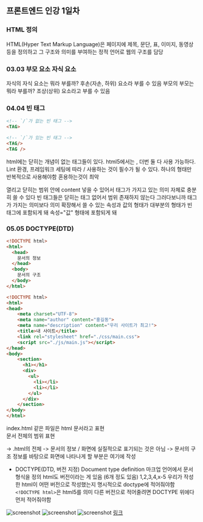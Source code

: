 ## 프론트엔드 인강 1일차
### HTML 정의
HTML(Hyper Text Markup Language)은 페이지에 제목, 문단, 표, 이미지, 동영상 등을 정의하고 그 구조와 의미를 부여하는 정적 언어로 웹의 구조를 담당
### 03.03 부모 요소 자식 요소
자식의 자식 요소는 뭐라 부를까?
후손(자손, 하위) 요소라 부를 수 있음
부모의 부모는 뭐라 부를까?
조상(상위) 요소라고 부를 수 있음

### 04.04 빈 태그
``` html
<!-- `/`가 없는 빈 태그 -->
<TAG>

<!-- `/`가 있는 빈 태그 -->
<TAG/>
<TAG />
```
html에는 닫히는 개념이 없는 태그들이 있다.
html5에서는 <tag> , </tag> 더번 둘 다 사용 가능하다.  
Lint 환경, 프레임워크 세팅에 따라 / 사용하는 것이 필수가 될 수 있다.
하나의 형태만 반복적으로 사용해야함 혼용하는것이 최악
<div>   </div> 열리고 닫히는 범위 안에 content 넣을 수 있어서 태그가 가지고 있는 의미 자체로 충분히 쓸 수 있다
빈 태그들은 닫히는 태그 없어서 범위 존재하지 않는다 그러다보니까 태그가 가지는 의미보다 의미 확장해서 쓸 수 있는 속성과 값의 형태가 대부분의 형태가 빈 태그에 포함되게 돼
속성="값" 형태에 포함되게 돼

### 05.05 DOCTYPE(DTD)
``` html
<!DOCTYPE html>
<html>
  <head>
    문서의 정보
  </head>
  <body>
    문서의 구조
  </body>
</html>
```
``` html
<!DOCTYPE html>
<html>
<head>
    <meta charset="UTF-8">
    <meta name="author" content="홍길동">
    <meta name="description" content="우리 사이트가 최고!">
    <title>내 사이트</title>
    <link rel="stylesheet" href="./css/main.css">
    <script src="./js/main.js"></script>
</head>
<body>
    <section>
      <h1></h1>
      <div>
        <ul>
          <li></li>
          <li></li>
        </ul>
      </div>
    </section>
</body>
</html>
```
index.html 같은 파일은 html 문서라고 표현  
문서 전체의 범위 표현  
<html> -> .html의 전체 
<head> -> 문서의 정보  / 화면에 실질적으로 표기되는 것은 아님  
<body> -> 문서의 구조  
정보를 바탕으로 화면에 나타나게 할 부분은 여기에 작성

* DOCTYPE(DTD, 버전 지정)
Document type definition 마크업 언어에서 문서 형식을 정의
html도 버전이라는 게 있음 (6개 정도 있음)
1,2,3,4,x-5
우리가 작성한 html이 어떤 버전으로 작성했는지 명시적으로 doctype에 적어줘야함
```<!DOCTYPE html>```은 html5를 의미
다른 버전으로 적어줄려면 DOCTYPE 위에다 먼저 적어줘야함

![screenshot](./img/1019_1.png)
![screenshot](./img/1019_2.png)
![screenshot](./img/1019_3.png)
[링크](https://bit.ly/3m0t8GM)